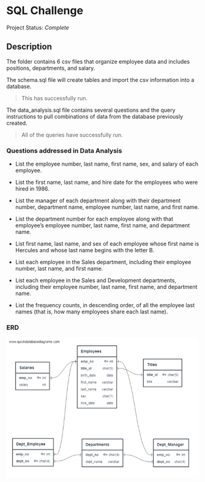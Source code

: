 # SQL Challenge

Project Status: *Complete*

## **Description**

The folder contains 6 csv files that organize employee data and includes positions, departments, and salary.

The schema.sql file will create tables and import the csv information into a database. 
>This has successfully run.

The data_analysis.sql file contains several questions and the query instructions to pull combinations of data from the database previously created. 
>All of the queries have successfully run. 

### **Questions addressed in Data Analysis**
- List the employee number, last name, first name, sex, and salary of each employee.

- List the first name, last name, and hire date for the employees who were hired in 1986.

- List the manager of each department along with their department number, department name, employee number, last name, and first name.

- List the department number for each employee along with that employee’s employee number, last name, first name, and department name.

- List first name, last name, and sex of each employee whose first name is Hercules and whose last name begins with the letter B.

- List each employee in the Sales department, including their employee number, last name, and first name.

- List each employee in the Sales and Development departments, including their employee number, last name, first name, and department name.

- List the frequency counts, in descending order, of all the employee last names (that is, how many employees share each last name).

### **ERD**
![ERD](https://github.com/allison713/sql-challenge/blob/main/erd.png?raw=true)